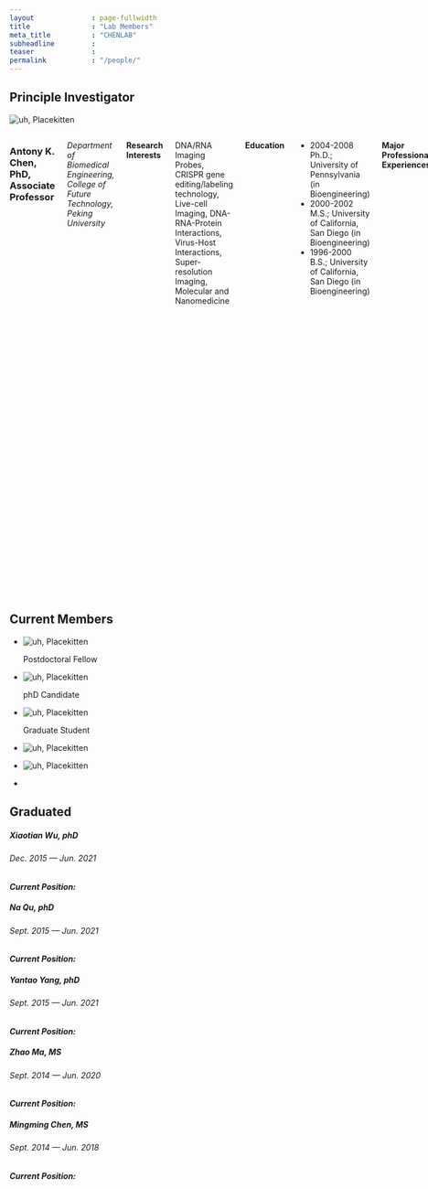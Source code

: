 ```yaml
---
layout              : page-fullwidth
title               : "Lab Members"
meta_title          : "CHENLAB"
subheadline         : 
teaser              : 
permalink           : "/people/"
---
```


## Principle Investigator

<div class="row">
  <div class="large-4 columns">
  	<div class="border-dotted radius b30">
		<img src="http://placekitten.com/271/270" alt="uh, Placekitten">
		<p class="text-left">
			<!-- /.This is an advertisment with a crazy cat! <a href="http://placekitten.com/">More cats, please!</a> -->
		</p>
	</div>
  
  </div>

  <div class="large-8 columns">
            <h3>Antony K. Chen, PhD, Associate Professor</h3>
<p><em>Department of Biomedical Engineering, College of Future Technology, Peking University</em></p>
<p><strong>Research Interests</strong></p>
<p>DNA/RNA Imaging Probes, CRISPR gene editing/labeling technology, Live-cell Imaging, DNA-RNA-Protein Interactions, Virus-Host Interactions, Super-resolution Imaging, Molecular and Nanomedicine</p>
<p><strong>Education</strong></p>
<ul>
<li>2004-2008  Ph.D.;  University of Pennsylvania                 (in Bioengineering)</li>
<li>2000-2002  M.S.;  University of California, San Diego            (in Bioengineering)   </li>
<li>1996-2000  B.S.;   University of California, San Diego           (in Bioengineering)      </li>

</ul>
<p><strong>Major Professional Experiences</strong></p>
<ul>
<li>2019.08-Present Associate Professor, Department of Biomedical Engineering, College of Engineering, Peking University</li>
<li>2013.04-2019.07 Assistant Professor, Department of Biomedical Engineering, College of Engineering, Peking University</li>
<li>2010-2013  Postdoc; National Institutes of Health;  Jennifer Lippincott-Schwartz’s lab</li>
<li>2010-2012  Postdoc; National Institute of Standards and Technology; Anne Plant’s lab</li>
<li>2009-2010  Postdoc; University of Pennsylvania; Andrew Tsourkas’ lab</li>

</ul>
<p><strong>Selected Honors</strong></p>
<ul>
<li>The US. National Research Council (NRC) Research Associate Fellowship (2010-2012)</li>
<li>Solomon R. Pollack Award for Excellence in Graduate Bioengineering Research (Best Ph.D. Thesis)  (2009)</li>
           
</ul>


  </div>
</div>



## Current Members

<ul class="small-block-grid-2 medium-block-grid-3 large-block-grid-4">
  <li><img src="http://placekitten.com/271/270" alt="uh, Placekitten">
		<p class="text-left">
            Postdoctoral Fellow
			<!-- /.This is an advertisment with a crazy cat! <a href="http://placekitten.com/">More cats, please!</a> -->
		</p></li>
  <li><img src="http://placekitten.com/271/270" alt="uh, Placekitten">
		<p class="text-left">
            phD Candidate
			<!-- /.This is an advertisment with a crazy cat! <a href="http://placekitten.com/">More cats, please!</a> -->
		</p></li>
  <li><img src="http://placekitten.com/271/270" alt="uh, Placekitten">
		<p class="text-left">
            Graduate Student
			<!-- /.This is an advertisment with a crazy cat! <a href="http://placekitten.com/">More cats, please!</a> -->
		</p></li>
  <li><img src="http://placekitten.com/271/270" alt="uh, Placekitten">
		<p class="text-left">
			<!-- /.This is an advertisment with a crazy cat! <a href="http://placekitten.com/">More cats, please!</a> -->
		</p></li>
  <li><img src="http://placekitten.com/271/270" alt="uh, Placekitten">
		<p class="text-left">
			<!-- /.This is an advertisment with a crazy cat! <a href="http://placekitten.com/">More cats, please!</a> -->
		</p></li>
  <li><!-- Your content goes here --></li>
</ul>


## Graduated

##### Xiaotian Wu, phD
###### Dec. 2015 — Jun. 2021
***Current Position:*** 

##### Na Qu, phD
###### Sept. 2015 — Jun. 2021
***Current Position:*** 

##### Yantao Yang, phD
###### Sept. 2015 — Jun. 2021
***Current Position:*** 

##### Zhao Ma, MS
###### Sept. 2014 — Jun. 2020
***Current Position:*** 

##### Mingming Chen, MS
###### Sept. 2014 — Jun. 2018
***Current Position:*** 